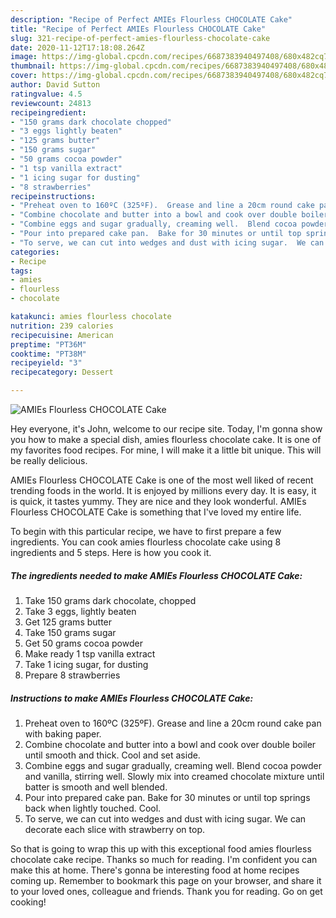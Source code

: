 ```yaml
---
description: "Recipe of Perfect AMIEs Flourless CHOCOLATE Cake"
title: "Recipe of Perfect AMIEs Flourless CHOCOLATE Cake"
slug: 321-recipe-of-perfect-amies-flourless-chocolate-cake
date: 2020-11-12T17:18:08.264Z
image: https://img-global.cpcdn.com/recipes/6687383940497408/680x482cq70/amies-flourless-chocolate-cake-recipe-main-photo.jpg
thumbnail: https://img-global.cpcdn.com/recipes/6687383940497408/680x482cq70/amies-flourless-chocolate-cake-recipe-main-photo.jpg
cover: https://img-global.cpcdn.com/recipes/6687383940497408/680x482cq70/amies-flourless-chocolate-cake-recipe-main-photo.jpg
author: David Sutton
ratingvalue: 4.5
reviewcount: 24813
recipeingredient:
- "150 grams dark chocolate chopped"
- "3 eggs lightly beaten"
- "125 grams butter"
- "150 grams sugar"
- "50 grams cocoa powder"
- "1 tsp vanilla extract"
- "1 icing sugar for dusting"
- "8 strawberries"
recipeinstructions:
- "Preheat oven to 160ºC (325ºF).  Grease and line a 20cm round cake pan with baking paper."
- "Combine chocolate and butter into a bowl and cook over double boiler until smooth and thick.  Cool and set aside."
- "Combine eggs and sugar gradually, creaming well.  Blend cocoa powder and vanilla, stirring well.  Slowly mix into creamed chocolate mixture until batter is smooth and well blended."
- "Pour into prepared cake pan.  Bake for 30 minutes or until top springs back when lightly touched.  Cool."
- "To serve, we can cut into wedges and dust with icing sugar.  We can decorate each slice with strawberry on top."
categories:
- Recipe
tags:
- amies
- flourless
- chocolate

katakunci: amies flourless chocolate 
nutrition: 239 calories
recipecuisine: American
preptime: "PT36M"
cooktime: "PT38M"
recipeyield: "3"
recipecategory: Dessert

---
```



![AMIEs Flourless CHOCOLATE Cake](https://img-global.cpcdn.com/recipes/6687383940497408/680x482cq70/amies-flourless-chocolate-cake-recipe-main-photo.jpg)

Hey everyone, it's John, welcome to our recipe site. Today, I'm gonna show you how to make a special dish, amies flourless chocolate cake. It is one of my favorites food recipes. For mine, I will make it a little bit unique. This will be really delicious.



AMIEs Flourless CHOCOLATE Cake is one of the most well liked of recent trending foods in the world. It is enjoyed by millions every day. It is easy, it is quick, it tastes yummy. They are nice and they look wonderful. AMIEs Flourless CHOCOLATE Cake is something that I've loved my entire life.


To begin with this particular recipe, we have to first prepare a few ingredients. You can cook amies flourless chocolate cake using 8 ingredients and 5 steps. Here is how you cook it.

<!--inarticleads1-->

##### The ingredients needed to make AMIEs Flourless CHOCOLATE Cake:

1. Take 150 grams dark chocolate, chopped
1. Take 3 eggs, lightly beaten
1. Get 125 grams butter
1. Take 150 grams sugar
1. Get 50 grams cocoa powder
1. Make ready 1 tsp vanilla extract
1. Take 1 icing sugar, for dusting
1. Prepare 8 strawberries




<!--inarticleads2-->

##### Instructions to make AMIEs Flourless CHOCOLATE Cake:

1. Preheat oven to 160ºC (325ºF).  Grease and line a 20cm round cake pan with baking paper.
1. Combine chocolate and butter into a bowl and cook over double boiler until smooth and thick.  Cool and set aside.
1. Combine eggs and sugar gradually, creaming well.  Blend cocoa powder and vanilla, stirring well.  Slowly mix into creamed chocolate mixture until batter is smooth and well blended.
1. Pour into prepared cake pan.  Bake for 30 minutes or until top springs back when lightly touched.  Cool.
1. To serve, we can cut into wedges and dust with icing sugar.  We can decorate each slice with strawberry on top.




So that is going to wrap this up with this exceptional food amies flourless chocolate cake recipe. Thanks so much for reading. I'm confident you can make this at home. There's gonna be interesting food at home recipes coming up. Remember to bookmark this page on your browser, and share it to your loved ones, colleague and friends. Thank you for reading. Go on get cooking!
